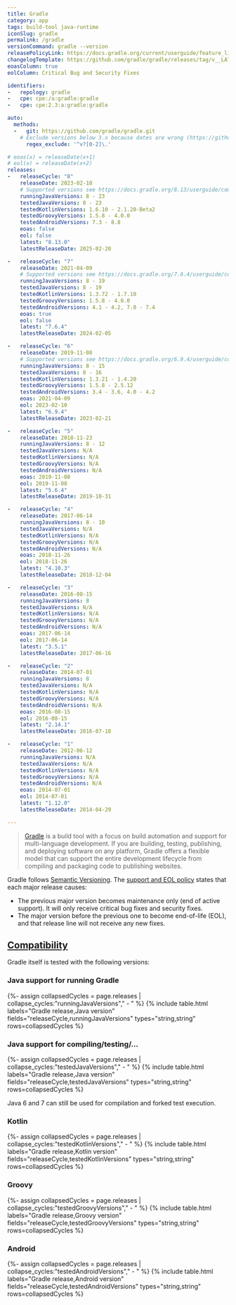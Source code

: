 ```yaml
---
title: Gradle
category: app
tags: build-tool java-runtime
iconSlug: gradle
permalink: /gradle
versionCommand: gradle --version
releasePolicyLink: https://docs.gradle.org/current/userguide/feature_lifecycle.html#eol_support
changelogTemplate: https://github.com/gradle/gradle/releases/tag/v__LATEST__
eoasColumn: true
eolColumn: Critical Bug and Security Fixes

identifiers:
-   repology: gradle
-   cpe: cpe:/a:gradle:gradle
-   cpe: cpe:2.3:a:gradle:gradle

auto:
  methods:
  -   git: https://github.com/gradle/gradle.git
    # Exclude versions below 3.x because dates are wrong (https://github.com/endoflife-date/endoflife.date/pull/3619).
      regex_exclude: '^v?[0-2]\.'

# eoas(x) = releaseDate(x+1)
# eol(x) = releaseDate(x+2)
releases:
-   releaseCycle: "8"
    releaseDate: 2023-02-10
    # Supported versions see https://docs.gradle.org/8.13/userguide/compatibility.html
    runningJavaVersions: 8 - 23
    testedJavaVersions: 8 - 23
    testedKotlinVersions: 1.6.10 - 2.1.20-Beta2
    testedGroovyVersions: 1.5.8 - 4.0.0
    testedAndroidVersions: 7.3 - 8.8
    eoas: false
    eol: false
    latest: "8.13.0"
    latestReleaseDate: 2025-02-20

-   releaseCycle: "7"
    releaseDate: 2021-04-09
    # Supported versions see https://docs.gradle.org/7.6.4/userguide/compatibility.html
    runningJavaVersions: 8 - 19
    testedJavaVersions: 8 - 19
    testedKotlinVersions: 1.3.72 - 1.7.10
    testedGroovyVersions: 1.5.8 - 4.0.0
    testedAndroidVersions: 4.1 - 4.2, 7.0 - 7.4
    eoas: true
    eol: false
    latest: "7.6.4"
    latestReleaseDate: 2024-02-05

-   releaseCycle: "6"
    releaseDate: 2019-11-08
    # Supported versions see https://docs.gradle.org/6.9.4/userguide/compatibility.html
    runningJavaVersions: 8 - 15
    testedJavaVersions: 8 - 16
    testedKotlinVersions: 1.3.21 - 1.4.20
    testedGroovyVersions: 1.5.8 - 2.5.12
    testedAndroidVersions: 3.4 - 3.6, 4.0 - 4.2
    eoas: 2021-04-09
    eol: 2023-02-10
    latest: "6.9.4"
    latestReleaseDate: 2023-02-21

-   releaseCycle: "5"
    releaseDate: 2018-11-23
    runningJavaVersions: 8 - 12
    testedJavaVersions: N/A
    testedKotlinVersions: N/A
    testedGroovyVersions: N/A
    testedAndroidVersions: N/A
    eoas: 2019-11-08
    eol: 2019-11-08
    latest: "5.6.4"
    latestReleaseDate: 2019-10-31

-   releaseCycle: "4"
    releaseDate: 2017-06-14
    runningJavaVersions: 8 - 10
    testedJavaVersions: N/A
    testedKotlinVersions: N/A
    testedGroovyVersions: N/A
    testedAndroidVersions: N/A
    eoas: 2018-11-26
    eol: 2018-11-26
    latest: "4.10.3"
    latestReleaseDate: 2018-12-04

-   releaseCycle: "3"
    releaseDate: 2016-08-15
    runningJavaVersions: 8
    testedJavaVersions: N/A
    testedKotlinVersions: N/A
    testedGroovyVersions: N/A
    testedAndroidVersions: N/A
    eoas: 2017-06-14
    eol: 2017-06-14
    latest: "3.5.1"
    latestReleaseDate: 2017-06-16

-   releaseCycle: "2"
    releaseDate: 2014-07-01
    runningJavaVersions: 8
    testedJavaVersions: N/A
    testedKotlinVersions: N/A
    testedGroovyVersions: N/A
    testedAndroidVersions: N/A
    eoas: 2016-08-15
    eol: 2016-08-15
    latest: "2.14.1"
    latestReleaseDate: 2016-07-18

-   releaseCycle: "1"
    releaseDate: 2012-06-12
    runningJavaVersions: N/A
    testedJavaVersions: N/A
    testedKotlinVersions: N/A
    testedGroovyVersions: N/A
    testedAndroidVersions: N/A
    eoas: 2014-07-01
    eol: 2014-07-01
    latest: "1.12.0"
    latestReleaseDate: 2014-04-29

---
```


> [Gradle](https://gradle.org/) is a build tool with a focus on build automation and support for
> multi-language development. If you are building, testing, publishing, and deploying software on
> any platform, Gradle offers a flexible model that can support the entire development lifecycle
> from compiling and packaging code to publishing websites.

Gradle follows [Semantic Versioning](https://semver.org/). The
[support and EOL policy](https://docs.gradle.org/current/userguide/feature_lifecycle.html#eol_support) states that each major release causes:
- The previous major version becomes maintenance only (end of active support). It will only receive critical bug fixes and security fixes.
- The major version before the previous one to become end-of-life (EOL), and that release line will not receive any new fixes.

## [Compatibility](https://docs.gradle.org/current/userguide/compatibility.html)

Gradle itself is tested with the following versions:

### Java support for running Gradle

{%- assign collapsedCycles = page.releases | collapse_cycles:"runningJavaVersions"," - " %}
{% include table.html
labels="Gradle release,Java version"
fields="releaseCycle,runningJavaVersions"
types="string,string"
rows=collapsedCycles %}

### Java support for compiling/testing/…

{%- assign collapsedCycles = page.releases | collapse_cycles:"testedJavaVersions"," - " %}
{% include table.html
labels="Gradle release,Java version"
fields="releaseCycle,testedJavaVersions"
types="string,string"
rows=collapsedCycles %}

Java 6 and 7 can still be used for compilation and forked test execution.

### Kotlin

{%- assign collapsedCycles = page.releases | collapse_cycles:"testedKotlinVersions"," - " %}
{% include table.html
labels="Gradle release,Kotlin version"
fields="releaseCycle,testedKotlinVersions"
types="string,string"
rows=collapsedCycles %}

### Groovy

{%- assign collapsedCycles = page.releases | collapse_cycles:"testedGroovyVersions"," - " %}
{% include table.html
labels="Gradle release,Groovy version"
fields="releaseCycle,testedGroovyVersions"
types="string,string"
rows=collapsedCycles %}

### Android

{%- assign collapsedCycles = page.releases | collapse_cycles:"testedAndroidVersions"," - " %}
{% include table.html
labels="Gradle release,Android version"
fields="releaseCycle,testedAndroidVersions"
types="string,string"
rows=collapsedCycles %}
